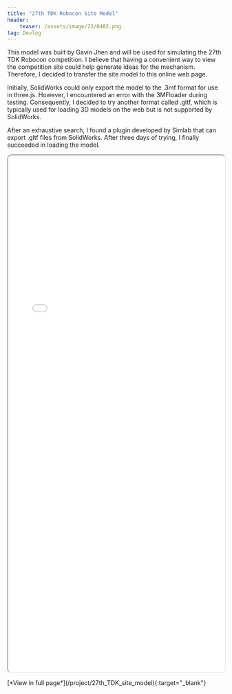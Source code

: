 ```yaml
---
title: "27th TDK Robocon Site Model"
header:
    teaser: /assets/image/23/0402.png
tag: Devlog
---
```

This model was built by Gavin Jhen and will be used for simulating the 27th TDK Robocon competition. I believe that having a convenient way to view the competition site could help generate ideas for the mechanism. Therefore, I decided to transfer the site model to this online web page.

Initially, SolidWorks could only export the model to the .3mf format for use in three.js. However, I encountered an error with the 3MFloader during testing. Consequently, I decided to try another format called .gltf, which is typically used for loading 3D models on the web but is not supported by SolidWorks.

After an exhaustive search, I found a plugin developed by Simlab that can export .gltf files from SolidWorks. After three days of trying, I finally succeeded in loading the model.


<style>
    .preview_model {
        width: 100%;
        height: 30vh;
        border-radius: 10px;
        overflow: hidden;
    }
</style>
<p align="center">
    <iframe class='preview_model' src="/project/27th_TDK_site_model"></iframe>
</p>
[*View in full page*](/project/27th_TDK_site_model){:target="_blank"}
